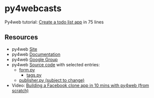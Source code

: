 # py4webcasts

Py4web tutorial: [Create a todo list app](py4web-tutorial-todo.md) in 75 lines

## Resources
* py4web [Site](https://py4web.com/)
* py4web [Documentation](https://py4web.com/_documentation/static/index.html)
* py4web [Google Group](https://groups.google.com/forum/#!forum/py4web)
* py4web [Source code](https://github.com/web2py/py4web) with selected entries:
   - [form.py](https://github.com/web2py/py4web/blob/master/py4web/utils/form.py)
	 - [tags.py](https://github.com/web2py/py4web/blob/master/py4web/utils/tags.py)
   - [publisher.py (subject to change)](https://github.com/web2py/py4web/blob/master/py4web/utils/publisher.py)
* Video: [Building a Facebook clone app in 10 mins with py4web (from scratch)](https://www.youtube.com/watch?v=hcYUgNWvPtw)


